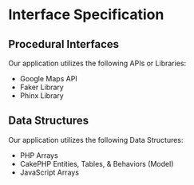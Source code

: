 # Interface Specification  
## Procedural Interfaces  
Our application utilizes the following APIs or Libraries:  
- Google Maps API  
- Faker Library  
- Phinx Library  
## Data Structures  
Our application utilizes the following Data Structures:  
- PHP Arrays  
- CakePHP Entities, Tables, & Behaviors (Model)  
- JavaScript Arrays

